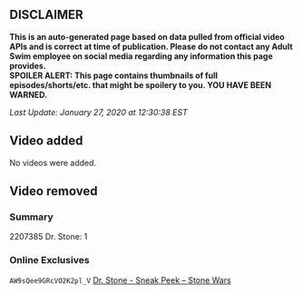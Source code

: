 ## DISCLAIMER
**This is an auto-generated page based on data pulled from official video APIs and is correct at time of publication. Please do not contact any Adult Swim employee on social media regarding any information this page provides.**  
**SPOILER ALERT: This page contains thumbnails of full episodes/shorts/etc. that might be spoilery to you. YOU HAVE BEEN WARNED.**  

_Last Update: January 27, 2020 at 12:30:38 EST_
## Video added
No videos were added.  
## Video removed
### Summary
2207385 Dr. Stone: 1  
### Online Exclusives
`AW9sQee9GRcVO2K2pl_V` [Dr. Stone - Sneak Peek – Stone Wars](https://www.adultswim.com/videos/dr-stone/sneak-peek-stone-wars)  
